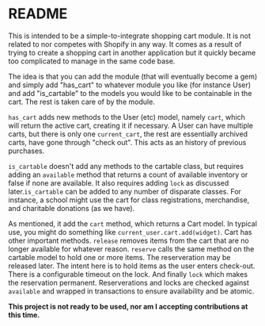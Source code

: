 # README

This is intended to be a simple-to-integrate shopping cart module. It is not related to nor competes with Shopify in any way. It comes as a result of trying to create a shopping cart in another application but it quickly became too complicated to manage in the same code base.

The idea is that you can add the module (that will eventually become a gem) and simply add "has_cart" to whatever module you like (for instance User) and add "is_cartable" to the models you would like to be containable in the cart. The rest is taken care of by the module.

`has_cart` adds new methods to the User (etc) model, namely `cart`, which will return the active cart, creating it if necessary. A User can have multiple carts, but there is only one `current_cart`, the rest are essentially archived carts, have gone through "check out". This acts as an history of previous purchases.

`is_cartable` doesn't add any methods to the cartable class, but requires adding an `available` method that returns a count of available inventory or false if none are available. It also requires adding `lock` as discussed later.`is_cartable` can be added to any number of disparate classes. For instance, a school might use the cart for class registrations, merchandise, and charitable donations (as we have).

As mentioned, it add the `cart` method, which returns a Cart model. In typical use, you might do something like `current_user.cart.add(widget)`. Cart has other important methods. `release` removes items from the cart that are no longer available for whatever reason. `reserve` calls the same method on the cartable model to hold one or more items. The reserveration may be released later. The intent here is to hold items as the user enters check-out. There is a configurable timeout on the lock. And finally `lock` which makes the reservation permanent. Reserverations and locks are checked against `available` and wrapped in transactions to ensure availability and be atomic.

**This project is not ready to be used, nor am I accepting contributions at this time.**
